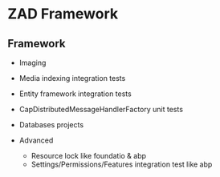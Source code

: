 ﻿# ZAD Framework

## Framework

- Imaging
- Media indexing integration tests
- Entity framework integration tests
- CapDistributedMessageHandlerFactory unit tests
- Databases projects

- Advanced
  - Resource lock like foundatio & abp
  - Settings/Permissions/Features integration test like abp
